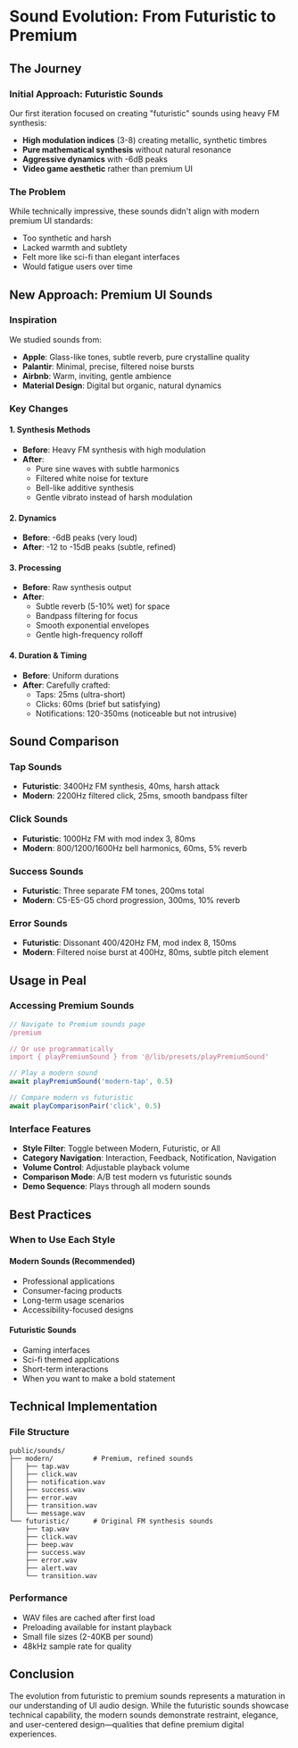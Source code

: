 # Sound Evolution: From Futuristic to Premium

## The Journey

### Initial Approach: Futuristic Sounds
Our first iteration focused on creating "futuristic" sounds using heavy FM synthesis:
- **High modulation indices** (3-8) creating metallic, synthetic timbres
- **Pure mathematical synthesis** without natural resonance
- **Aggressive dynamics** with -6dB peaks
- **Video game aesthetic** rather than premium UI

### The Problem
While technically impressive, these sounds didn't align with modern premium UI standards:
- Too synthetic and harsh
- Lacked warmth and subtlety
- Felt more like sci-fi than elegant interfaces
- Would fatigue users over time

## New Approach: Premium UI Sounds

### Inspiration
We studied sounds from:
- **Apple**: Glass-like tones, subtle reverb, pure crystalline quality
- **Palantir**: Minimal, precise, filtered noise bursts
- **Airbnb**: Warm, inviting, gentle ambience
- **Material Design**: Digital but organic, natural dynamics

### Key Changes

#### 1. Synthesis Methods
- **Before**: Heavy FM synthesis with high modulation
- **After**: 
  - Pure sine waves with subtle harmonics
  - Filtered white noise for texture
  - Bell-like additive synthesis
  - Gentle vibrato instead of harsh modulation

#### 2. Dynamics
- **Before**: -6dB peaks (very loud)
- **After**: -12 to -15dB peaks (subtle, refined)

#### 3. Processing
- **Before**: Raw synthesis output
- **After**:
  - Subtle reverb (5-10% wet) for space
  - Bandpass filtering for focus
  - Smooth exponential envelopes
  - Gentle high-frequency rolloff

#### 4. Duration & Timing
- **Before**: Uniform durations
- **After**: Carefully crafted:
  - Taps: 25ms (ultra-short)
  - Clicks: 60ms (brief but satisfying)
  - Notifications: 120-350ms (noticeable but not intrusive)

## Sound Comparison

### Tap Sounds
- **Futuristic**: 3400Hz FM synthesis, 40ms, harsh attack
- **Modern**: 2200Hz filtered click, 25ms, smooth bandpass filter

### Click Sounds  
- **Futuristic**: 1000Hz FM with mod index 3, 80ms
- **Modern**: 800/1200/1600Hz bell harmonics, 60ms, 5% reverb

### Success Sounds
- **Futuristic**: Three separate FM tones, 200ms total
- **Modern**: C5-E5-G5 chord progression, 300ms, 10% reverb

### Error Sounds
- **Futuristic**: Dissonant 400/420Hz FM, mod index 8, 150ms
- **Modern**: Filtered noise burst at 400Hz, 80ms, subtle pitch element

## Usage in Peal

### Accessing Premium Sounds
```javascript
// Navigate to Premium sounds page
/premium

// Or use programmatically
import { playPremiumSound } from '@/lib/presets/playPremiumSound'

// Play a modern sound
await playPremiumSound('modern-tap', 0.5)

// Compare modern vs futuristic
await playComparisonPair('click', 0.5)
```

### Interface Features
- **Style Filter**: Toggle between Modern, Futuristic, or All
- **Category Navigation**: Interaction, Feedback, Notification, Navigation
- **Volume Control**: Adjustable playback volume
- **Comparison Mode**: A/B test modern vs futuristic sounds
- **Demo Sequence**: Plays through all modern sounds

## Best Practices

### When to Use Each Style

#### Modern Sounds (Recommended)
- Professional applications
- Consumer-facing products  
- Long-term usage scenarios
- Accessibility-focused designs

#### Futuristic Sounds
- Gaming interfaces
- Sci-fi themed applications
- Short-term interactions
- When you want to make a bold statement

## Technical Implementation

### File Structure
```
public/sounds/
├── modern/          # Premium, refined sounds
│   ├── tap.wav
│   ├── click.wav
│   ├── notification.wav
│   ├── success.wav
│   ├── error.wav
│   ├── transition.wav
│   └── message.wav
└── futuristic/      # Original FM synthesis sounds
    ├── tap.wav
    ├── click.wav
    ├── beep.wav
    ├── success.wav
    ├── error.wav
    ├── alert.wav
    └── transition.wav
```

### Performance
- WAV files are cached after first load
- Preloading available for instant playback
- Small file sizes (2-40KB per sound)
- 48kHz sample rate for quality

## Conclusion

The evolution from futuristic to premium sounds represents a maturation in our understanding of UI audio design. While the futuristic sounds showcase technical capability, the modern sounds demonstrate restraint, elegance, and user-centered design—qualities that define premium digital experiences.